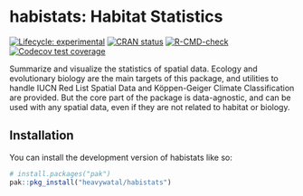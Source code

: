 
<!-- README.md is generated from README.Rmd. Please edit that file -->

# habistats: Habitat Statistics

<!-- badges: start -->

[![Lifecycle:
experimental](https://img.shields.io/badge/lifecycle-experimental-orange.svg)](https://lifecycle.r-lib.org/articles/stages.html#experimental)
[![CRAN
status](https://www.r-pkg.org/badges/version/habistats)](https://CRAN.R-project.org/package=habistats)
[![R-CMD-check](https://github.com/heavywatal/habistats/actions/workflows/R-CMD-check.yaml/badge.svg)](https://github.com/heavywatal/habistats/actions/workflows/R-CMD-check.yaml)
[![Codecov test
coverage](https://codecov.io/gh/heavywatal/habistats/graph/badge.svg)](https://app.codecov.io/gh/heavywatal/habistats)
<!-- badges: end -->

Summarize and visualize the statistics of spatial data. Ecology and
evolutionary biology are the main targets of this package, and utilities
to handle IUCN Red List Spatial Data and Köppen-Geiger Climate
Classification are provided. But the core part of the package is
data-agnostic, and can be used with any spatial data, even if they are
not related to habitat or biology.

## Installation

You can install the development version of habistats like so:

``` r
# install.packages("pak")
pak::pkg_install("heavywatal/habistats")
```
